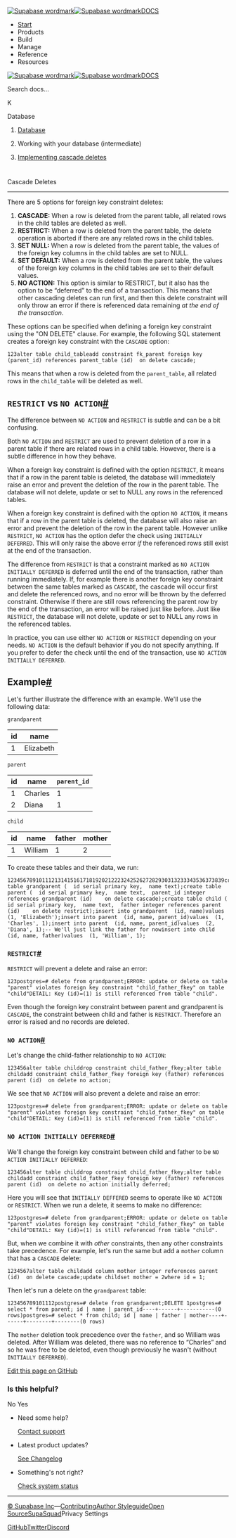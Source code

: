 [![Supabase wordmark](https://supabase.com/docs/_next/image?url=%2Fdocs%2Fsupabase-dark.svg&w=256&q=75&dpl=dpl_5BYG5BkQhU19GEfZfhcgAbeGcRQo)![Supabase wordmark](https://supabase.com/docs/_next/image?url=%2Fdocs%2Fsupabase-light.svg&w=256&q=75&dpl=dpl_5BYG5BkQhU19GEfZfhcgAbeGcRQo)DOCS](https://supabase.com/docs)

-   [Start](https://supabase.com/docs/guides/getting-started)
-   Products
-   Build
-   Manage
-   Reference
-   Resources

[![Supabase wordmark](https://supabase.com/docs/_next/image?url=%2Fdocs%2Fsupabase-dark.svg&w=256&q=75&dpl=dpl_5BYG5BkQhU19GEfZfhcgAbeGcRQo)![Supabase wordmark](https://supabase.com/docs/_next/image?url=%2Fdocs%2Fsupabase-light.svg&w=256&q=75&dpl=dpl_5BYG5BkQhU19GEfZfhcgAbeGcRQo)DOCS](https://supabase.com/docs)

Search docs...

K

Database

1.  [Database](https://supabase.com/docs/guides/database/overview)

3.  Working with your database (intermediate)

5.  [Implementing cascade deletes](https://supabase.com/docs/guides/database/postgres/cascade-deletes)

# 

Cascade Deletes

* * *

There are 5 options for foreign key constraint deletes:

1.  **CASCADE:** When a row is deleted from the parent table, all related rows in the child tables are deleted as well.
2.  **RESTRICT:** When a row is deleted from the parent table, the delete operation is aborted if there are any related rows in the child tables.
3.  **SET NULL:** When a row is deleted from the parent table, the values of the foreign key columns in the child tables are set to NULL.
4.  **SET DEFAULT:** When a row is deleted from the parent table, the values of the foreign key columns in the child tables are set to their default values.
5.  **NO ACTION:** This option is similar to RESTRICT, but it also has the option to be “deferred” to the end of a transaction. This means that other cascading deletes can run first, and then this delete constraint will only throw an error if there is referenced data remaining _at the end of the transaction_.

These options can be specified when defining a foreign key constraint using the "ON DELETE" clause. For example, the following SQL statement creates a foreign key constraint with the `CASCADE` option:

```
123alter table child_tableadd constraint fk_parent foreign key (parent_id) references parent_table (id)  on delete cascade;
```

This means that when a row is deleted from the `parent_table`, all related rows in the `child_table` will be deleted as well.

## `RESTRICT` vs `NO ACTION`[#](#restrict-vs-no-action)

The difference between `NO ACTION` and `RESTRICT` is subtle and can be a bit confusing.

Both `NO ACTION` and `RESTRICT` are used to prevent deletion of a row in a parent table if there are related rows in a child table. However, there is a subtle difference in how they behave.

When a foreign key constraint is defined with the option `RESTRICT`, it means that if a row in the parent table is deleted, the database will immediately raise an error and prevent the deletion of the row in the parent table. The database will not delete, update or set to NULL any rows in the referenced tables.

When a foreign key constraint is defined with the option `NO ACTION`, it means that if a row in the parent table is deleted, the database will also raise an error and prevent the deletion of the row in the parent table. However unlike `RESTRICT`, `NO ACTION` has the option defer the check using `INITIALLY DEFERRED`. This will only raise the above error _if_ the referenced rows still exist at the end of the transaction.

The difference from `RESTRICT` is that a constraint marked as `NO ACTION INITIALLY DEFERRED` is deferred until the end of the transaction, rather than running immediately. If, for example there is another foreign key constraint between the same tables marked as `CASCADE`, the cascade will occur first and delete the referenced rows, and no error will be thrown by the deferred constraint. Otherwise if there are still rows referencing the parent row by the end of the transaction, an error will be raised just like before. Just like `RESTRICT`, the database will not delete, update or set to NULL any rows in the referenced tables.

In practice, you can use either `NO ACTION` or `RESTRICT` depending on your needs. `NO ACTION` is the default behavior if you do not specify anything. If you prefer to defer the check until the end of the transaction, use `NO ACTION INITIALLY DEFERRED`.

## Example[#](#example)

Let's further illustrate the difference with an example. We'll use the following data:

`grandparent`

| id | name |
| --- | --- |
| 1 | Elizabeth |

`parent`

| id | name | `parent_id` |
| --- | --- | --- |
| 1 | Charles | 1 |
| 2 | Diana | 1 |

`child`

| id | name | father | mother |
| --- | --- | --- | --- |
| 1 | William | 1 | 2 |

To create these tables and their data, we run:

```
123456789101112131415161718192021222324252627282930313233343536373839create table grandparent (  id serial primary key,  name text);create table parent (  id serial primary key,  name text,  parent_id integer references grandparent (id)    on delete cascade);create table child (  id serial primary key,  name text,  father integer references parent (id)    on delete restrict);insert into grandparent  (id, name)values  (1, 'Elizabeth');insert into parent  (id, name, parent_id)values  (1, 'Charles', 1);insert into parent  (id, name, parent_id)values  (2, 'Diana', 1);-- We'll just link the father for nowinsert into child  (id, name, father)values  (1, 'William', 1);
```

### `RESTRICT`[#](#restrict)

`RESTRICT` will prevent a delete and raise an error:

```
123postgres=# delete from grandparent;ERROR: update or delete on table "parent" violates foreign key constraint "child_father_fkey" on table "child"DETAIL: Key (id)=(1) is still referenced from table "child".
```

Even though the foreign key constraint between parent and grandparent is `CASCADE`, the constraint between child and father is `RESTRICT`. Therefore an error is raised and no records are deleted.

### `NO ACTION`[#](#no-action)

Let's change the child-father relationship to `NO ACTION`:

```
123456alter table childdrop constraint child_father_fkey;alter table childadd constraint child_father_fkey foreign key (father) references parent (id)  on delete no action;
```

We see that `NO ACTION` will also prevent a delete and raise an error:

```
123postgres=# delete from grandparent;ERROR: update or delete on table "parent" violates foreign key constraint "child_father_fkey" on table "child"DETAIL: Key (id)=(1) is still referenced from table "child".
```

### `NO ACTION INITIALLY DEFERRED`[#](#no-action-initially-deferred)

We'll change the foreign key constraint between child and father to be `NO ACTION INITIALLY DEFERRED`:

```
123456alter table childdrop constraint child_father_fkey;alter table childadd constraint child_father_fkey foreign key (father) references parent (id)  on delete no action initially deferred;
```

Here you will see that `INITIALLY DEFFERED` seems to operate like `NO ACTION` or `RESTRICT`. When we run a delete, it seems to make no difference:

```
123postgres=# delete from grandparent;ERROR: update or delete on table "parent" violates foreign key constraint "child_father_fkey" on table "child"DETAIL: Key (id)=(1) is still referenced from table "child".
```

But, when we combine it with _other_ constraints, then any other constraints take precedence. For example, let's run the same but add a `mother` column that has a `CASCADE` delete:

```
1234567alter table childadd column mother integer references parent (id)  on delete cascade;update childset mother = 2where id = 1;
```

Then let's run a delete on the `grandparent` table:

```
123456789101112postgres=# delete from grandparent;DELETE 1postgres=# select * from parent; id | name | parent_id----+------+-----------(0 rows)postgres=# select * from child; id | name | father | mother----+------+--------+--------(0 rows)
```

The `mother` deletion took precedence over the `father`, and so William was deleted. After William was deleted, there was no reference to “Charles” and so he was free to be deleted, even though previously he wasn't (without `INITIALLY DEFERRED`).

[Edit this page on GitHub](https://github.com/supabase/supabase/blob/master/apps/docs/content/guides/database/postgres/cascade-deletes.mdx)

### Is this helpful?

No Yes

-   Need some help?
    
    [Contact support](https://supabase.com/support)
-   Latest product updates?
    
    [See Changelog](https://supabase.com/changelog)
-   Something's not right?
    
    [Check system status](https://status.supabase.com/)

* * *

[© Supabase Inc](https://supabase.com/)—[Contributing](https://github.com/supabase/supabase/blob/master/apps/docs/DEVELOPERS.md)[Author Styleguide](https://github.com/supabase/supabase/blob/master/apps/docs/CONTRIBUTING.md)[Open Source](https://supabase.com/open-source)[SupaSquad](https://supabase.com/supasquad)Privacy Settings

[GitHub](https://github.com/supabase/supabase)[Twitter](https://twitter.com/supabase)[Discord](https://discord.supabase.com/)
